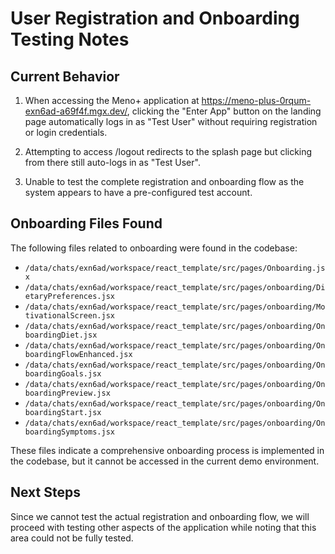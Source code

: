# User Registration and Onboarding Testing Notes

## Current Behavior

1. When accessing the Meno+ application at https://meno-plus-0rqum-exn6ad-a69f4f.mgx.dev/, clicking the "Enter App" button on the landing page automatically logs in as "Test User" without requiring registration or login credentials.

2. Attempting to access /logout redirects to the splash page but clicking from there still auto-logs in as "Test User".

3. Unable to test the complete registration and onboarding flow as the system appears to have a pre-configured test account.

## Onboarding Files Found

The following files related to onboarding were found in the codebase:
- `/data/chats/exn6ad/workspace/react_template/src/pages/Onboarding.jsx`
- `/data/chats/exn6ad/workspace/react_template/src/pages/onboarding/DietaryPreferences.jsx`
- `/data/chats/exn6ad/workspace/react_template/src/pages/onboarding/MotivationalScreen.jsx`
- `/data/chats/exn6ad/workspace/react_template/src/pages/onboarding/OnboardingDiet.jsx`
- `/data/chats/exn6ad/workspace/react_template/src/pages/onboarding/OnboardingFlowEnhanced.jsx`
- `/data/chats/exn6ad/workspace/react_template/src/pages/onboarding/OnboardingGoals.jsx`
- `/data/chats/exn6ad/workspace/react_template/src/pages/onboarding/OnboardingPreview.jsx`
- `/data/chats/exn6ad/workspace/react_template/src/pages/onboarding/OnboardingStart.jsx`
- `/data/chats/exn6ad/workspace/react_template/src/pages/onboarding/OnboardingSymptoms.jsx`

These files indicate a comprehensive onboarding process is implemented in the codebase, but it cannot be accessed in the current demo environment.

## Next Steps

Since we cannot test the actual registration and onboarding flow, we will proceed with testing other aspects of the application while noting that this area could not be fully tested.
